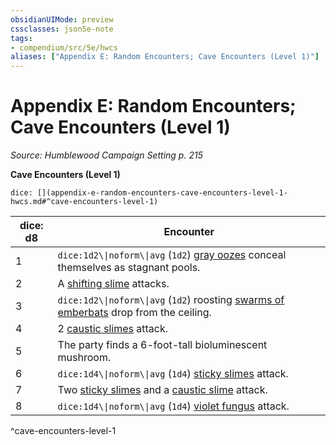 ```yaml
---
obsidianUIMode: preview
cssclasses: json5e-note
tags:
- compendium/src/5e/hwcs
aliases: ["Appendix E: Random Encounters; Cave Encounters (Level 1)"]
---
```

# Appendix E: Random Encounters; Cave Encounters (Level 1)
*Source: Humblewood Campaign Setting p. 215* 

**Cave Encounters (Level 1)**

`dice: [](appendix-e-random-encounters-cave-encounters-level-1-hwcs.md#^cave-encounters-level-1)`

| dice: d8 | Encounter |
|----------|-----------|
| 1 | `dice:1d2\\|noform\\|avg` (`1d2`) [gray oozes](2-Mechanics/CLI/bestiary/ooze/gray-ooze.md) conceal themselves as stagnant pools. |
| 2 | A [shifting slime](2-Mechanics/CLI/bestiary/ooze/shifting-slime-hwcs.md) attacks. |
| 3 | `dice:1d2\\|noform\\|avg` (`1d2`) roosting [swarms of emberbats](2-Mechanics/CLI/bestiary/beast/swarm-of-emberbats-hwcs.md) drop from the ceiling. |
| 4 | 2 [caustic slimes](2-Mechanics/CLI/bestiary/ooze/caustic-slime-hwcs.md) attack. |
| 5 | The party finds a 6-foot-tall bioluminescent mushroom. |
| 6 | `dice:1d4\\|noform\\|avg` (`1d4`) [sticky slimes](2-Mechanics/CLI/bestiary/ooze/sticky-slime-hwcs.md) attack. |
| 7 | Two [sticky slimes](2-Mechanics/CLI/bestiary/ooze/sticky-slime-hwcs.md) and a [caustic slime](2-Mechanics/CLI/bestiary/ooze/caustic-slime-hwcs.md) attack. |
| 8 | `dice:1d4\\|noform\\|avg` (`1d4`) [violet fungus](2-Mechanics/CLI/bestiary/plant/violet-fungus.md) attack. |
^cave-encounters-level-1